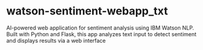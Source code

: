 # watson-sentiment-webapp_txt
AI-powered web application for sentiment analysis using IBM Watson NLP. Built with Python and Flask, this app analyzes text input to detect sentiment and displays results via a web interface
